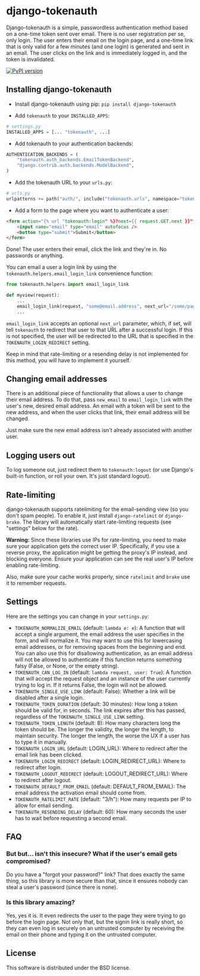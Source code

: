 django-tokenauth
================

Django-tokenauth is a simple, passwordless authentication method based on
a one-time token sent over email. There is no user registration per se, only
login. The user enters their email on the login page, and a one-time link that
is only valid for a few minutes (and one login) is generated and sent in an
email. The user clicks on the link and is immediately logged in, and the token
is invalidated.

[![PyPI version](https://img.shields.io/pypi/v/django-tokenauth.svg)](https://pypi.python.org/pypi/django-tokenauth)


Installing django-tokenauth
---------------------------

* Install django-tokenauth using pip: `pip install django-tokenauth`

* Add `tokenauth` to your `INSTALLED_APPS`:

```python
# settings.py
INSTALLED_APPS = [... "tokenauth", ...]
```

* Add tokenauth to your authentication backends:

```python
AUTHENTICATION_BACKENDS = (
    "tokenauth.auth_backends.EmailTokenBackend",
    "django.contrib.auth.backends.ModelBackend",
)
```

* Add the tokenauth URL to your `urls.py`:

```python
# urls.py
urlpatterns += path("auth/", include("tokenauth.urls", namespace="tokenauth"))
```

* Add a form to the page where you want to authenticate a user:

```html
<form action="{% url "tokenauth:login" %}?next={{ request.GET.next }}" method="post">{% csrf_token %}
    <input name="email" type="email" autofocus />
    <button type="submit">Submit</button>
</form>
```

Done! The user enters their email, click the link and they're in. No passwords
or anything.

You can email a user a login link by using the
`tokenauth.helpers.email_login_link` convenience function:

```python
from tokenauth.helpers import email_login_link

def myview(request):
    ...
    email_login_link(request, "some@email.address", next_url="/some/page/")
    ...
```

`email_login_link` accepts an optional `next_url` parameter, which, if set,
will tell `tokenauth` to redirect that user to that URL after a successful
login. If this is not specified, the user will be redirected to the URL that
is specified in the `TOKENAUTH_LOGIN_REDIRECT` setting.

Keep in mind that rate-limiting or a resending delay is not implemented for
this method, you will have to implement it yourself.


Changing email addresses
------------------------

There is an additional piece of functionality that allows a user to change
their email address. To do that, pass `new_email` to `email_login_link` with
the user's new, desired email address. An email with a token will be sent to
the new address, and when the user clicks that link, their email address will
be changed.

Just make sure the new email address isn't already associated with another
user.


Logging users out
-----------------

To log someone out, just redirect them to `tokenauth:logout` (or use Django's
built-in function, or roll your own. It's just standard logout).


Rate-limiting
-------------

django-tokenauth supports ratelimiting for the email-sending view (so you don't
spam people). To enable it, just install `django-ratelimit` or `django-brake`.
The library will automatically start rate-limiting requests (see "settings"
below for the rate).

**Warning:** Since these libraries use IPs for rate-limiting, you need to make
sure your application gets the correct user IP. Specifically, if you use a
reverse proxy, the application might be getting the proxy's IP instead, and
blocking everyone. Ensure your application can see the real user's IP before
enabling rate-limiting.

Also, make sure your cache works properly, since `ratelimit` and `brake` use it
to remember requests.


Settings
--------

Here are the settings you can change in your `settings.py`:

* `TOKENAUTH_NORMALIZE_EMAIL` (default: `lambda e: e`): A function that will accept a single argument, the email address
  the user specifies in the form, and will normalize it.  You may want to use this for lowercasing email addresses, or
  for removing spaces from the beginning and end. You can also use this for disallowing authentication, as an email
  address will not be allowed to authenticate if this function returns something falsy (False, or None, or the empty
  string).
* `TOKENAUTH_CAN_LOG_IN` (default: `lambda request, user: True`): A function that will accept the request object and an
  instance of the user currently trying to log in. If it returns False, the login will not be allowed.
* `TOKENAUTH_SINGLE_USE_LINK` (default: False): Whether a link will be disabled after a single login.
* `TOKENAUTH_TOKEN_DURATION` (default: 30 minutes): How long a token should be valid for, in seconds. The link expires
  after this has passed, regardless of the `TOKENAUTH_SINGLE_USE_LINK` setting.
* `TOKENAUTH_TOKEN_LENGTH` (default: 8): How many characters long the token should be. The longer the validity, the
  longer the length, to maintain security. The longer the length, the worse the UX if a user has to type it in manually.
* `TOKENAUTH_LOGIN_URL` (default: LOGIN_URL): Where to redirect after the email link has been clicked.
* `TOKENAUTH_LOGIN_REDIRECT` (default: LOGIN_REDIRECT_URL): Where to redirect after login.
* `TOKENAUTH_LOGOUT_REDIRECT` (default: LOGOUT_REDIRECT_URL): Where to redirect after logout.
* `TOKENAUTH_DEFAULT_FROM_EMAIL` (default: DEFAULT_FROM_EMAIL): The email address the activation email should come from.
* `TOKENAUTH_RATELIMIT_RATE` (default: "3/h"): How many requests per IP to allow for email sending.
* `TOKENAUTH_RESENDING_DELAY` (default: 60): How many seconds the user has to wait before requesting a second email.


FAQ
---

### But but... isn't this insecure? What if the user's email gets compromised?

Do you have a "forgot your password?" link? That does exactly the same thing, so this library is more secure than that,
since it ensures nobody can steal a user's password (since there is none).

### Is this library amazing?

Yes, yes it is. It even redirects the user to the page they were trying to go before the login page. Not only that, but
the signin link is really short, so they can even log in securely on an untrusted computer by receiving the email on
their phone and typing it on the untrusted computer.


License
-------

This software is distributed under the BSD license.
